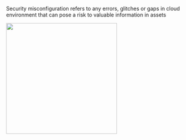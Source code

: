 Security misconfiguration refers to any errors, glitches or gaps in cloud environment that can pose a risk to valuable information in assets

<img src="https://i.imgur.com/zc2Zr3V.png" width="300" />
